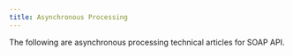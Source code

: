 ```yaml
---
title: Asynchronous Processing
---
```


The following are asynchronous processing technical articles for SOAP API.
